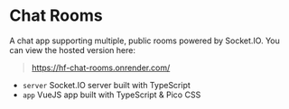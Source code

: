 # Chat Rooms

A chat app supporting multiple, public rooms powered by Socket.IO. You can view the hosted version here: 
> https://hf-chat-rooms.onrender.com/

- `server` Socket.IO server built with TypeScript
- `app` VueJS app built with TypeScript & Pico CSS
